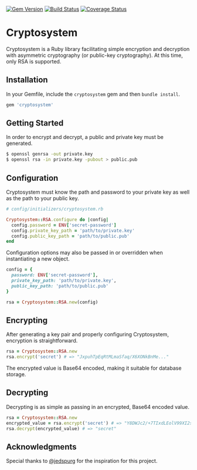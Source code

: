 [![Gem Version](https://badge.fury.io/rb/cryptosystem.svg)](https://badge.fury.io/rb/cryptosystem)
[![Build Status](https://travis-ci.org/joshwetzel/cryptosystem.svg?branch=master)](https://travis-ci.org/joshwetzel/cryptosystem)
[![Coverage Status](https://coveralls.io/repos/github/joshwetzel/cryptosystem/badge.svg?branch=master)](https://coveralls.io/github/joshwetzel/cryptosystem?branch=master)

# Cryptosystem
Cryptosystem is a Ruby library facilitating simple encryption and decryption with asymmetric cryptography (or public-key
cryptography). At this time, only RSA is supported.

## Installation
In your Gemfile, include the `cryptosystem` gem and then `bundle install`.

```ruby
gem 'cryptosystem'
```

## Getting Started
In order to encrypt and decrypt, a public and private key must be generated.

```bash
$ openssl genrsa -out private.key
$ openssl rsa -in private.key -pubout > public.pub
```

## Configuration
Cryptosystem must know the path and password to your private key as well as the path to your public key.

```ruby
# config/initializers/cryptosystem.rb

Cryptosystem::RSA.configure do |config|
  config.password = ENV['secret-password']
  config.private_key_path = 'path/to/private.key'
  config.public_key_path = 'path/to/public.pub'
end
```

Configuration options may also be passed in or overridden when instantiating a new object.

```ruby
config = {
  password: ENV['secret-password'],
  private_key_path: 'path/to/private.key',
  public_key_path: 'path/to/public.pub'
}

rsa = Cryptosystem::RSA.new(config)
```

## Encrypting
After generating a key pair and properly configuring Cryptosystem, encryption is straightforward.

```ruby
rsa = Cryptosystem::RSA.new
rsa.encrypt('secret') # => "JxpuhTpEqRtMLmaSfaq/X6XONkBnMe..."
```

The encrypted value is Base64 encoded, making it suitable for database storage.

## Decrypting
Decrypting is as simple as passing in an encrypted, Base64 encoded value.

```ruby
rsa = Cryptosystem::RSA.new
encrypted_value = rsa.encrypt('secret') # => "Y8DWJc2/+7TIxdLEolV99XI2sclHuK..."
rsa.decrypt(encrypted_value) # => "secret"
```

## Acknowledgments
Special thanks to [@jedspurg](https://github.com/jedspurg) for the inspiration for this project.
